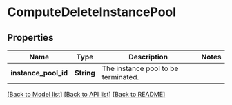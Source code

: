 # ComputeDeleteInstancePool

## Properties

Name | Type | Description | Notes
------------ | ------------- | ------------- | -------------
**instance_pool_id** | **String** | The instance pool to be terminated. | 

[[Back to Model list]](../README.md#documentation-for-models) [[Back to API list]](../README.md#documentation-for-api-endpoints) [[Back to README]](../README.md)


